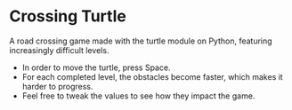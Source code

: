 # Crossing Turtle
A road crossing game made with the turtle module on Python, featuring increasingly difficult levels.
* In order to move the turtle, press Space.
* For each completed level, the obstacles become faster, which makes it harder to progress.
* Feel free to tweak the values to see how they impact the game.
